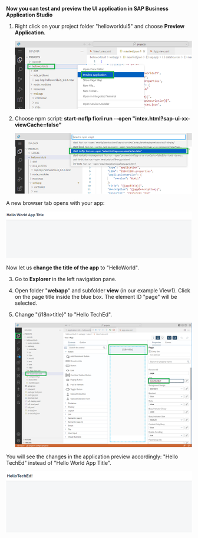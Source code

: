 **Now you can test and preview the UI application in SAP Business Application Studio**

1. Right click on your project folder "helloworldui5" and choose **Preview Application**. 

     ![](../images/Preview_Application.png)


2. Choose npm script: **start-noflp fiori run --open "intex.html?sap-ui-xx-viewCache=false"**

     ![](../images/Start_noflp.png)

A new browser tab opens with your app:

![](../images/App_generated_new.png)

Now let us **change the title of the app** to "HelloWorld".

3. Go to **Explorer** in the left navigation pane.

4. Open folder "**webapp**" and subfolder **view** (in our example View1). Click on the page title inside the blue box. The element ID "page" will be selected.

5. Change "{i18n>title}" to "Hello TechEd".

     ![](../images/App_title_TechEd_new.png)

You will see the changes in the application preview accordingly: "Hello TechEd" instead of "Hello World App Title".

![](../images/Hello_TechEd.png)
